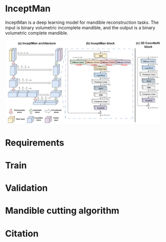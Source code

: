 # InceptMan

InceptMan is a deep learning model for mandible reconstruction tasks. The input is binary volumetric incomplete mandible, and the output is a binary volumetric complete mandible.

![alt text](https://github.com/oxygen-ii/InceptMan/blob/main/image/model.png?raw=true)

# Requirements

# Train

# Validation

# Mandible cutting algorithm

# Citation
